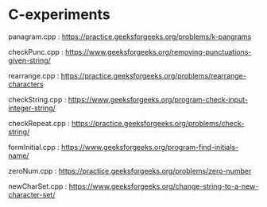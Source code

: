 # C-experiments

panagram.cpp    : https://practice.geeksforgeeks.org/problems/k-pangrams

checkPunc.cpp   : https://www.geeksforgeeks.org/removing-punctuations-given-string/

rearrange.cpp   : https://practice.geeksforgeeks.org/problems/rearrange-characters

checkString.cpp : https://www.geeksforgeeks.org/program-check-input-integer-string/

checkRepeat.cpp : https://practice.geeksforgeeks.org/problems/check-string/

formInitial.cpp : https://www.geeksforgeeks.org/program-find-initials-name/

zeroNum.cpp : https://practice.geeksforgeeks.org/problems/zero-number

newCharSet.cpp : https://www.geeksforgeeks.org/change-string-to-a-new-character-set/
